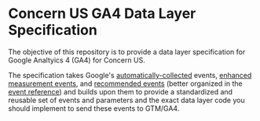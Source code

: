# Concern US GA4 Data Layer Specification

The objective of this repository is to provide a data layer specification for Google Analtyics 4 (GA4) for Concern US.

The specification takes Google's [automatically-collected](https://support.google.com/analytics/answer/9234069?hl=en) events, [enhanced measurement events](https://support.google.com/analytics/answer/9216061?hl=en&ref_topic=9756175), and [recommended events](https://support.google.com/analytics/answer/9267735?hl=en&ref_topic=9756175) (better organized in the [event reference](https://developers.google.com/analytics/devguides/collection/ga4/reference/events)) and builds upon them to provide a standardized and reusable set of events and parameters and the exact data layer code you should implement to send these events to GTM/GA4.